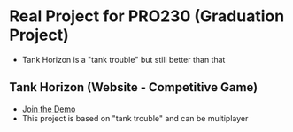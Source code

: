 # Real Project for PRO230 (Graduation Project)

- Tank Horizon is a "tank trouble" but still better than that

## Tank Horizon (Website - Competitive Game)

- [Join the Demo](https://demo.namab.io.vn)
- This project is based on "tank trouble" and can be multiplayer